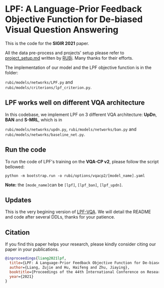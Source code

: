 # LPF: A Language-Prior Feedback Objective Function for De-biased Visual Question Answering

This is the code for the **SIGIR 2021** paper.

All the data pre-process and projects' setup please refer to [project_setup.md](./project_setup.md) written by [RUBi](https://github.com/cdancette/rubi.bootstrap.pytorch). Many thanks for their efforts.

The implementation of our model and the LPF objective function is in the folder:

`rubi/models/networks/LPF.py` and `rubi/models/criterions/lpf_criterion.py`.

## LPF works well on different VQA architecture

In this codebase, we implement LPF on 3 different VQA architecture: **UpDn**, **BAN** and **S-MRL**, which is in 

`rubi/models/networks/updn.py`, `rubi/models/networks/ban.py` and `rubi/models/networks/baseline_net.py`.

## Run the code

To run the code of LPF's training on the **VQA-CP v2**, please follow the script bellowed:

```
python -m bootstrap.run -o rubi/options/vqacp2/[model_name].yaml
```

**Note:** the `[mode_name]`can be `[lpf]`, `[lpf_ban]`, `[lpf_updn]`.

## Updates
This is the very begining version of [LPF-VQA](https://github.com/jokieleung/LPF-VQA). We will detail the README and code after several DDLs, thanks for your patience.

## Citation

If you find this paper helps your research, please kindly consider citing our paper in your publications.

```BibTeX
@inproceedings{liang2021lpf,
  title={LPF: A Language-Prior Feedback Objective Function for De-biased Visual Question Answering},
  author={Liang, Zujie and Hu, Haifeng and Zhu, Jiaying},
  booktitle={Proceedings of the 44th International Conference on Research and Development in Information Retrieval (SIGIR)},
  year={2021}
}
```



